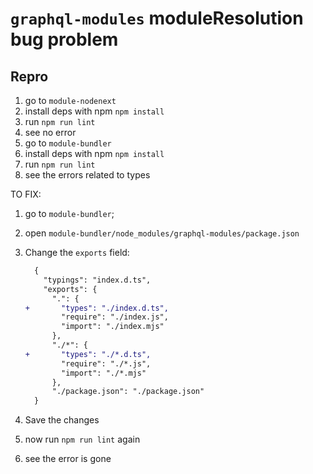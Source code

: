 # `graphql-modules` moduleResolution bug problem

## Repro

1. go to `module-nodenext`
2. install deps with npm `npm install`
3. run `npm run lint`
4. see no error
5. go to `module-bundler`
6. install deps with npm `npm install`
7. run `npm run lint`
8. see the errors related to types

TO FIX:

1. go to `module-bundler`;
2. open `module-bundler/node_modules/graphql-modules/package.json`
3. Change the `exports` field:

   ```diff
     {
       "typings": "index.d.ts",
       "exports": {
         ".": {
   +       "types": "./index.d.ts",
           "require": "./index.js",
           "import": "./index.mjs"
         },
         "./*": {
   +       "types": "./*.d.ts",
           "require": "./*.js",
           "import": "./*.mjs"
         },
         "./package.json": "./package.json"
     }
   ```

4. Save the changes
5. now run `npm run lint` again
6. see the error is gone
